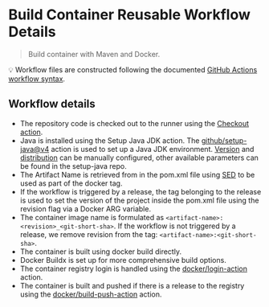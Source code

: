 # Build Container Reusable Workflow Details

> Build container with Maven and Docker.

:bulb: Workflow files are constructed following the documented [GitHub Actions workflow syntax][workflowsyntax].

## Workflow details

- The repository code is checked out to the runner using the [Checkout action][checkout].
- Java is installed using the Setup Java JDK action. The [github/setup-java@v4][setupjava] action is used to set up a Java JDK environment. [Version][version] and [distribution][distribution] can be manually configured, other available parameters can be found in the setup-java repo.
- The Artifact Name is retrieved from <artifactId> in the pom.xml file using [SED][sed] to be used as part of the docker tag.
- If the workflow is triggered by a release, the tag belonging to the release is used to set the version of the project inside the pom.xml file using the revision flag via a Docker ARG variable.
- The container image name is formulated as `<artifact-name>:<revision>_<git-short-sha>`. If the workflow is not triggered by a release, we remove revision from the tag: `<artifact-name>:<git-short-sha>`.
- The container is built using docker build directly.
- Docker Buildx is set up for more comprehensive build options.
- The container registry login is handled using the [docker/login-action][dockerlogin] action.
- The container is built and pushed if there is a release to the registry using the [docker/build-push-action][dockerbuildpush] action.

[checkout]: https://github.com/marketplace/actions/checkout
[setupjava]: https://github.com/marketplace/actions/setup-java-jdk
[sed]: https://manpages.ubuntu.com/manpages/jammy/man1/sed.1.html
[distribution]: https://github.com/actions/setup-java#supported-distributions
[version]: https://github.com/actions/setup-java#supported-version-syntax
[workflowsyntax]: https://docs.github.com/enterprise-server@latest/actions/using-workflows/workflow-syntax-for-github-actions
[docker]: https://docs.docker.com/build/
[dockerlogin]: https://github.com/docker/login-action
[dockerbuildpush]: https://github.com/docker/build-push-action